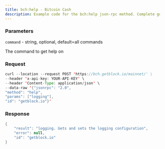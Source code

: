 ```yaml
---
title: bch:help - Bitcoin Cash
description: Example code for the bch:help json-rpc method. Сomplete guide on how to use bch:help json-rpc in GetBlock.io Web3 documentation.
---
```


### Parameters


`command` - string, optional, default=all commands

The command to get help on

### Request

``` java
curl --location --request POST 'https://bch.getblock.io/mainnet/' \
--header 'x-api-key: YOUR-API-KEY' \
--header 'Content-Type: application/json' \
--data-raw '{"jsonrpc": "2.0",
"method": "help",
"params": ["logging"],
"id": "getblock.io"}'
```

###  Response

``` java
{
    "result": "logging. Gets and sets the logging configuration",
    "error": null,
    "id": "getblock.io"
}
```

